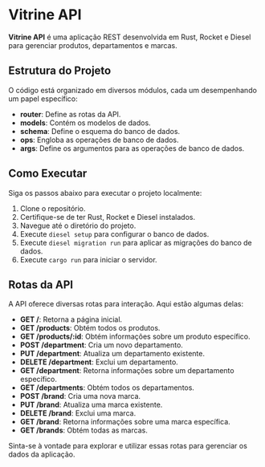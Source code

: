 # Vitrine API

**Vitrine API** é uma aplicação REST desenvolvida em Rust, Rocket e Diesel para gerenciar produtos, departamentos e marcas.

## Estrutura do Projeto

O código está organizado em diversos módulos, cada um desempenhando um papel específico:

- **router**: Define as rotas da API.
- **models**: Contém os modelos de dados.
- **schema**: Define o esquema do banco de dados.
- **ops**: Engloba as operações de banco de dados.
- **args**: Define os argumentos para as operações de banco de dados.

## Como Executar

Siga os passos abaixo para executar o projeto localmente:

1. Clone o repositório.
2. Certifique-se de ter Rust, Rocket e Diesel instalados.
3. Navegue até o diretório do projeto.
4. Execute `diesel setup` para configurar o banco de dados.
5. Execute `diesel migration run` para aplicar as migrações do banco de dados.
6. Execute `cargo run` para iniciar o servidor.

## Rotas da API

A API oferece diversas rotas para interação. Aqui estão algumas delas:

- **GET /**: Retorna a página inicial.
- **GET /products**: Obtém todos os produtos.
- **GET /products/:id**: Obtém informações sobre um produto específico.
- **POST /department**: Cria um novo departamento.
- **PUT /department**: Atualiza um departamento existente.
- **DELETE /department**: Exclui um departamento.
- **GET /department**: Retorna informações sobre um departamento específico.
- **GET /departments**: Obtém todos os departamentos.
- **POST /brand**: Cria uma nova marca.
- **PUT /brand**: Atualiza uma marca existente.
- **DELETE /brand**: Exclui uma marca.
- **GET /brand**: Retorna informações sobre uma marca específica.
- **GET /brands**: Obtém todas as marcas.

Sinta-se à vontade para explorar e utilizar essas rotas para gerenciar os dados da aplicação.